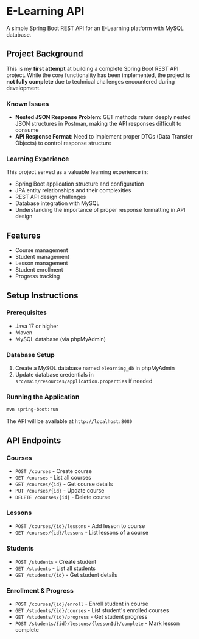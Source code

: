 

# E-Learning API

A simple Spring Boot REST API for an E-Learning platform with MySQL database.

## Project Background

This is my **first attempt** at building a complete Spring Boot REST API project. While the core functionality has been implemented, the project is **not fully complete** due to technical challenges encountered during development.

### Known Issues
- **Nested JSON Response Problem**: GET methods return deeply nested JSON structures in Postman, making the API responses difficult to consume
- **API Response Format**: Need to implement proper DTOs (Data Transfer Objects) to control response structure

### Learning Experience
This project served as a valuable learning experience in:
- Spring Boot application structure and configuration
- JPA entity relationships and their complexities
- REST API design challenges
- Database integration with MySQL
- Understanding the importance of proper response formatting in API design

## Features

- Course management
- Student management
- Lesson management
- Student enrollment
- Progress tracking

## Setup Instructions

### Prerequisites

- Java 17 or higher
- Maven
- MySQL database (via phpMyAdmin)

### Database Setup

1. Create a MySQL database named `elearning_db` in phpMyAdmin
2. Update database credentials in `src/main/resources/application.properties` if needed

### Running the Application

```bash
mvn spring-boot:run
```

The API will be available at `http://localhost:8080`

## API Endpoints

### Courses

- `POST /courses` - Create course
- `GET /courses` - List all courses
- `GET /courses/{id}` - Get course details
- `PUT /courses/{id}` - Update course
- `DELETE /courses/{id}` - Delete course

### Lessons

- `POST /courses/{id}/lessons` - Add lesson to course
- `GET /courses/{id}/lessons` - List lessons of a course

### Students

- `POST /students` - Create student
- `GET /students` - List all students
- `GET /students/{id}` - Get student details

### Enrollment & Progress

- `POST /courses/{id}/enroll` - Enroll student in course
- `GET /students/{id}/courses` - List student's enrolled courses
- `GET /students/{id}/progress` - Get student progress
- `POST /students/{id}/lessons/{lessonId}/complete` - Mark lesson complete
